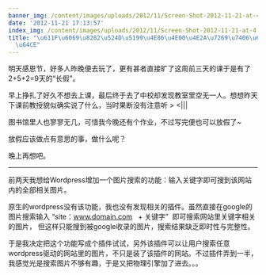 ```yaml
---
banner_img: /content/images/uploads/2012/11/Screen-Shot-2012-11-21-at-4.54.01-PM.png
date: '2012-11-21 17:13:57'
index_img: /content/images/uploads/2012/11/Screen-Shot-2012-11-21-at-4.54.01-PM.png
title: "\u611F\u6069\u8282\u524D\u5199\u4E86\u4E00\u4E2A\u7269\u7406\u641C\u7D22\u5F15\
  \u64CE"
---
```


明天感恩节，好多人昨晚便去玩了，更有甚者直接旷了这周前三天的课于是有了2+5+2=9天的“长假”。

早上挣扎了好久不想去上课，最后终于去了中校却发现教室里空无一人。想想昨天下课前教授貌似确实说了什么，当时果断没有注意听 > <|||

图书馆里人也寥寥无几，可惜我今晚还有个作业，不过写完便也可以放假了~

放假应该做点有意思的事，做什么呢？

晚上再想吧。

---

前两天我想给Wordpress增加一个图片搜索的功能：输入关键字即可搜到该网站内的全部相关图片。

原生的wordpress没有该功能，我也没有发现相关的插件。虽然直接在google的图片搜索输入 “site：www.domain.com   + 关键字”  即可搜索网站里关键字相关的图片， 但这样只能搜到被google收录的图片，搜索结果缺乏即时性与完整性。

于是我决定把这个功能写成个插件试试，另外该插件可以让用户搜索任意wordpress驱动的网站里的图片，不只是装了该插件的网站。不过插件弄到一半，我感觉光是搜索图片不够有趣，于是又把物理引擎加了进去。。。

 

 

 

 


